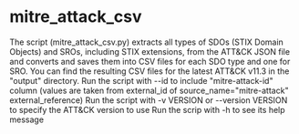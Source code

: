 # mitre_attack_csv

The script (mitre_attack_csv.py) extracts all types of SDOs (STIX Domain Objects) and SROs, including STIX extensions, from the ATT&CK JSON file and converts and saves them into CSV files for each SDO type and one for SRO. 
You can find the resulting CSV files for the latest ATT&CK v11.3 in the "output" directory.
Run the script with --id to include "mitre-attack-id" column (values are taken from external_id of source_name="mitre-attack" external_reference)
Run the script with -v VERSION or --version VERSION to specify the ATT&CK version to use
Run the scrip with -h to see its help message
